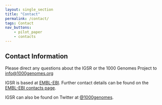 ```yaml
---
layout: single_section
title: "Contact"
permalink: /contact/
tags: Contact
nav_buttons:
    - pilot_paper
    - contacts
---
```



## Contact Information

Please direct any questions about the IGSR or the 1000 Genomes Project to [info@1000genomes.org](mailto:info@1000genomes.org)

IGSR is based at [EMBL-EBI](http://www.ebi.ac.uk). Further contact details can be found on the [EMBL-EBI contacts page](http://www.ebi.ac.uk/about/contact).

IGSR can also be found on Twitter at [@1000genomes](http://www.twitter.com/1000genomes).
